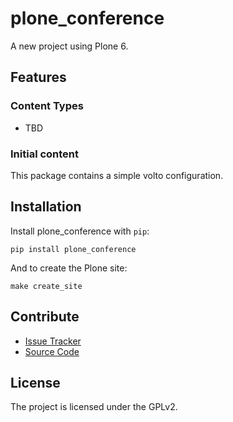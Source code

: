 # plone_conference

A new project using Plone 6.

## Features

### Content Types

- TBD

### Initial content

This package contains a simple volto configuration.

Installation
------------

Install plone_conference with `pip`:

```shell
pip install plone_conference
```
And to create the Plone site:

```shell
make create_site
```

## Contribute

- [Issue Tracker](https://github.com/valentinab25/plone-conference/issues)
- [Source Code](https://github.com/valentinab25/plone-conference/)

## License

The project is licensed under the GPLv2.

